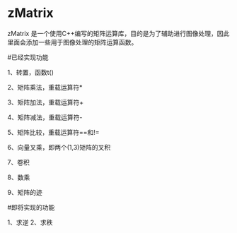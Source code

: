 # zMatrix

zMatrix 是一个使用C++编写的矩阵运算库，目的是为了辅助进行图像处理，因此里面会添加一些用于图像处理的矩阵运算函数。



#已经实现功能

1、转置，函数t()

2、矩阵乘法，重载运算符*

3、矩阵加法，重载运算符+

4、矩阵减法，重载运算符-

5、矩阵比较，重载运算符==和!=

6、向量叉乘，即两个(1,3)矩阵的叉积

7、卷积

8、数乘

9、矩阵的迹




#即将实现的功能

1、求逆
2、求秩


